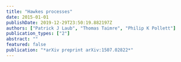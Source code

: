 ```yaml
---
title: "Hawkes processes"
date: 2015-01-01
publishDate: 2019-12-29T23:50:19.882197Z
authors: ["Patrick J Laub", "Thomas Taimre", "Philip K Pollett"]
publication_types: ["2"]
abstract: ""
featured: false
publication: "*arXiv preprint arXiv:1507.02822*"
---
```


